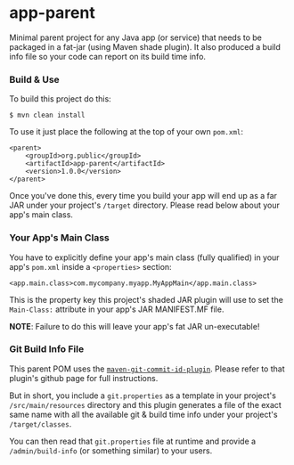 # app-parent
Minimal parent project for any Java app (or service) that needs to be packaged in a fat-jar (using Maven shade plugin). It also produced a build info file so your code can report on its build time info.

### Build & Use
To build this project do this:

	$ mvn clean install

To use it just place the following at the top of your own `pom.xml`:

	<parent>
		<groupId>org.public</groupId>
		<artifactId>app-parent</artifactId>
		<version>1.0.0</version>
	</parent>

Once you've done this, every time you build your app will end up as a far JAR under your project's `/target` directory. Please read below about your app's main class.

### Your App's Main Class
You have to explicitly define your app's main class (fully qualified) in your app's `pom.xml` inside a `<properties>` section:

	<app.main.class>com.mycompany.myapp.MyAppMain</app.main.class>

This is the property key this project's shaded JAR plugin will use to set the `Main-Class:` attribute in your app's JAR MANIFEST.MF file.

__NOTE__: Failure to do this will leave your app's fat JAR un-executable!
 
### Git Build Info File
This parent POM uses the [`maven-git-commit-id-plugin`](https://github.com/ktoso/maven-git-commit-id-plugin "git-commit-id-plugin"). Please refer to that plugin's github page for full instructions.

But in short, you include a `git.properties` as a template in your project's `/src/main/resources` directory and this plugin generates a file of the exact same name with all the available git & build time info under your project's `/target/classes`.

You can then read that `git.properties` file at runtime and provide a `/admin/build-info` (or something similar) to your users.
